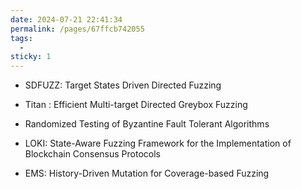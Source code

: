 ```yaml
---
date: 2024-07-21 22:41:34
permalink: /pages/67ffcb742055
tags: 
  -
sticky: 1
---
```


- SDFUZZ: Target States Driven Directed Fuzzing

- Titan : Efficient Multi-target Directed Greybox Fuzzing

- Randomized Testing of Byzantine Fault Tolerant Algorithms

- LOKI: State-Aware Fuzzing Framework for the Implementation of Blockchain Consensus Protocols

- EMS: History-Driven Mutation for Coverage-based Fuzzing
